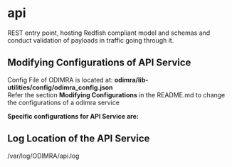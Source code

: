 # api
REST entry point, hosting Redfish compliant model and schemas and conduct validation of payloads in traffic going through it.

##  Modifying Configurations of API Service
  
Config File of ODIMRA is located at: **odimra/lib-utilities/config/odimra_config.json**  
Refer the section **Modifying Configurations** in the README.md to change the configurations of a odimra service
  
**Specific configurations for API Service are:**
  
  
##  Log Location of the API Service
  
/var/log/ODIMRA/api.log
  

